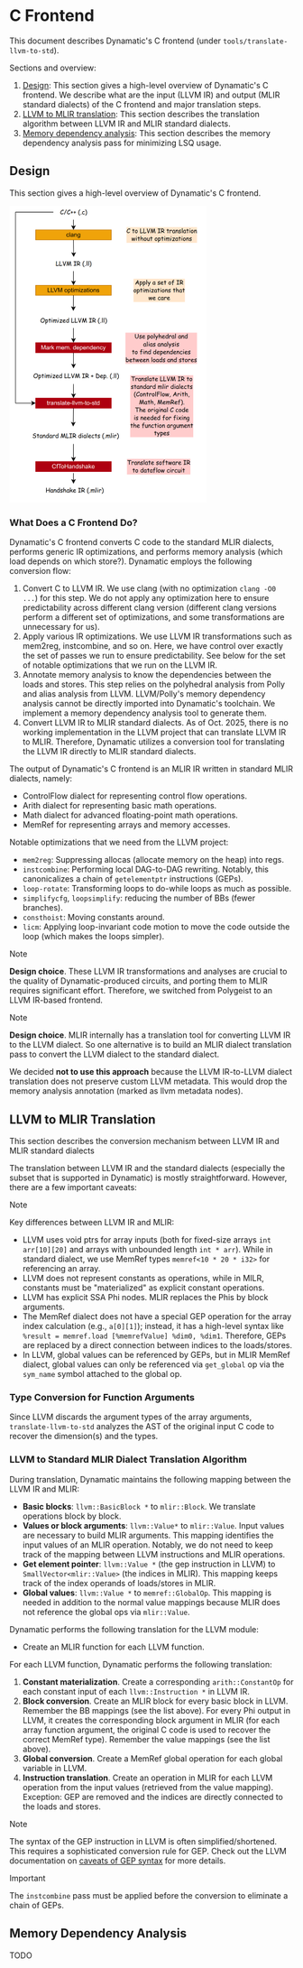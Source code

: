 # C Frontend

This document describes Dynamatic's C frontend (under `tools/translate-llvm-to-std`).

Sections and overview:

1. [Design](#design): This section gives a high-level overview of Dynamatic's C frontend. We describe what are the input (LLVM IR) and output (MLIR standard dialects) of the C frontend and major translation steps.
2. [LLVM to MLIR translation](#llvm-to-mlir-translation): This section describes the translation algorithm between LLVM IR and MLIR standard dialects.
3. [Memory dependency analysis](#memory-dependency-analysis): This section describes the memory dependency analysis pass for minimizing LSQ usage.

## Design 

This section gives a high-level overview of Dynamatic's C frontend. 

<img alt="The block diagram of Dynamatic's C frontend" src="./Figures/frontend_block_diagram.png" width="350" />

### What Does a C Frontend Do?

Dynamatic's C frontend converts C code to the standard MLIR dialects, performs generic IR optimizations, and performs memory analysis (which load depends on which store?). Dynamatic employs the following conversion flow:
1. Convert C to LLVM IR. We use clang (with no optimization `clang -O0 ...`) for this step. We do not apply any optimization here to ensure predictability across different clang version (different clang versions perform a different set of optimizations, and some transformations are unnecessary for us).
2. Apply various IR optimizations. We use LLVM IR transformations such as mem2reg, instcombine, and so on. Here, we have control over exactly the set of passes we run to ensure predictability. See below for the set of notable optimizations that we run on the LLVM IR.
3. Annotate memory analysis to know the dependencies between the loads and stores. This step relies on the polyhedral analysis from Polly and alias analysis from LLVM. LLVM/Polly's memory dependency analysis cannot be directly imported into Dynamatic's toolchain. We implement a memory dependency analysis tool to generate them.
4. Convert LLVM IR to MLIR standard dialects. As of Oct. 2025, there is no working implementation in the LLVM project that can translate LLVM IR to MLIR. Therefore, Dynamatic utilizes a conversion tool for translating the LLVM IR directly to MLIR standard dialects.

The output of Dynamatic's C frontend is an MLIR IR written in standard MLIR dialects, namely:
- ControlFlow dialect for representing control flow operations.
- Arith dialect for representing basic math operations.
- Math dialect for advanced floating-point math operations.
- MemRef for representing arrays and memory accesses.

Notable optimizations that we need from the LLVM project:
- `mem2reg`: Suppressing allocas (allocate memory on the heap) into regs.
- `instcombine`: Performing local DAG-to-DAG rewriting. Notably, this canonicalizes a chain of `getelementptr` instructions (GEPs).
- `loop-rotate`: Transforming loops to do-while loops as much as possible.
- `simplifycfg`, `loopsimplify`: reducing the number of BBs (fewer branches).
- `consthoist`: Moving constants around.
- `licm`: Applying loop-invariant code motion to move the code outside the loop (which makes the loops simpler).

> [!NOTE]
> **Design choice**. These LLVM IR transformations and analyses are crucial to the quality of Dynamatic-produced circuits, and porting them to MLIR requires significant effort. Therefore, we switched from Polygeist to an LLVM IR-based frontend.

> [!NOTE]
> **Design choice**. MLIR internally has a translation tool for converting LLVM IR to the LLVM dialect. So one alternative is to build an MLIR dialect translation pass to convert the LLVM dialect to the standard dialect.
> 
> We decided **not to use this approach** because the LLVM IR-to-LLVM dialect translation does not preserve custom LLVM metadata. This would drop the memory analysis annotation (marked as llvm metadata nodes).

## LLVM to MLIR Translation

This section describes the conversion mechanism between LLVM IR and MLIR standard dialects

The translation between LLVM IR and the standard dialects (especially the subset that is supported in Dynamatic) is mostly straightforward. However, there are a few important caveats:

> [!NOTE]
> Key differences between LLVM IR and MLIR:
> - LLVM uses void ptrs for array inputs (both for fixed-size arrays `int arr[10][20]` and arrays with unbounded length `int * arr`). While in standard dialect, we use MemRef types `memref<10 * 20 * i32>` for referencing an array.
> - LLVM does not represent constants as operations, while in MILR, constants must be "materialized" as explicit constant operations.
> - LLVM has explicit SSA Phi nodes. MLIR replaces the Phis by block arguments.
> - The MemRef dialect does not have a special GEP operation for the array index calculation (e.g., `a[0][1]`); instead, it has a high-level syntax like `%result = memref.load [%memrefValue] %dim0, %dim1`. Therefore, GEPs are replaced by a direct connection between indices to the loads/stores. 
> - In LLVM, global values can be referenced by GEPs, but in MLIR MemRef dialect, global values can only be referenced via `get_global` op via the `sym_name` symbol attached to the global op.

### Type Conversion for Function Arguments

Since LLVM discards the argument types of the array arguments, `translate-llvm-to-std` analyzes the AST of the original input C code to recover the dimension(s) and the types.

### LLVM to Standard MLIR Dialect Translation Algorithm

During translation, Dynamatic maintains the following mapping between the LLVM
IR and MLIR:
- **Basic blocks**: `llvm::BasicBlock *` to `mlir::Block`. We translate operations block by block. 
- **Values or block arguments**: `llvm::Value*` to `mlir::Value`. Input values are necessary to build MLIR arguments. This mapping identifies the input values of an MLIR operation. Notably, we do not need to keep track of the mapping between LLVM instructions and MLIR operations.
- **Get element pointer**: `llvm::Value *` (the gep instruction in LLVM) to `SmallVector<mlir::Value>` (the indices in MLIR). This mapping keeps track of the index operands of loads/stores in MLIR.
- **Global values**: `llvm::Value *` to `memref::GlobalOp`. This mapping is needed in addition to the normal value mappings because MLIR does not reference the global ops via `mlir::Value`.

Dynamatic performs the following translation for the LLVM module:

- Create an MLIR function for each LLVM function.

For each LLVM function, Dynamatic performs the following translation:

1. **Constant materialization**. Create a corresponding `arith::ConstantOp` for each constant input of each `llvm::Instruction *` in LLVM IR.
2. **Block conversion**. Create an MLIR block for every basic block in LLVM. Remember the BB mappings (see the list above). For every Phi output in LLVM, it creates the corresponding block argument in MLIR (for each array function argument, the original C code is used to recover the correct MemRef type). Remember the value mappings (see the list above).
3. **Global conversion**. Create a MemRef global operation for each global variable in LLVM.
4. **Instruction translation**. Create an operation in MLIR for each LLVM operation from the input values (retrieved from the value mapping). Exception: GEP are removed and the indices are directly connected to the loads and stores.

> [!NOTE]
> The syntax of the GEP instruction in LLVM is often simplified/shortened. This requires a sophisticated conversion rule for GEP. Check out the LLVM documentation on [caveats of GEP syntax](https://llvm.org/docs/GetElementPtr.html) for more details.

> [!IMPORTANT]
> The `instcombine` pass must be applied before the conversion to eliminate a
> chain of GEPs.

## Memory Dependency Analysis

TODO
